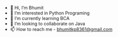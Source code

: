 - 👋 Hi, I’m Bhumit
- 👀 I’m interested in Python Programing
- 🌱 I’m currently learning BCA
- 💞️ I’m looking to collaborate on Java
- 📫 How to reach me - bhumitkp8361@gmail.com

<!---
bhumit1204/bhumit1204 is a ✨ special ✨ repository because its `README.md` (this file) appears on your GitHub profile.
You can click the Preview link to take a look at your changes.
--->
